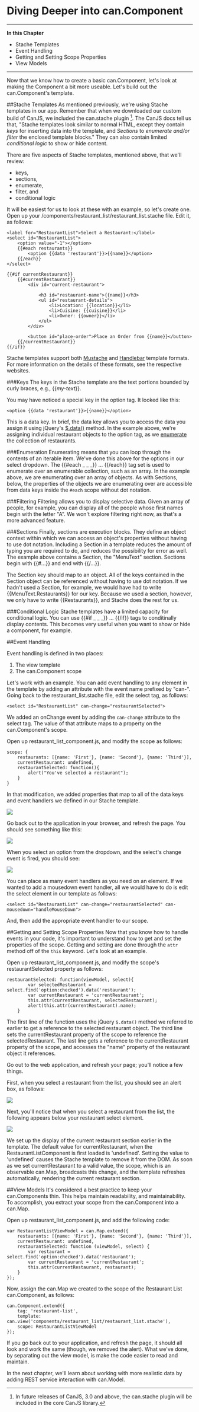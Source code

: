 # Diving Deeper into can.Component

- - - -
**In this Chapter**
 - Stache Templates
 - Event Handling
 - Getting and Setting Scope Properties
 - View Models

- - -

Now that we know how to create a basic can.Component, let's look at making the Component a bit more useable. Let's build out the can.Component's template.

##Stache Templates
As mentioned previously, we're using Stache templates in our app. Remember that when we downloaded our custom build of CanJS, we included the can.stache plugin [^can.stache]. The CanJS docs tell us that, "Stache templates look similar to normal HTML, except they contain *keys* for inserting data into the template, and *Sections* to *enumerate and/or filter* the enclosed template blocks." They can also contain limited *conditional logic* to show or hide content.

[^can.stache]: In future releases of CanJS, 3.0 and above, the can.stache plugin will be included in the core CanJS library.

There are five aspects of Stache templates, mentioned above, that we'll review:

- keys,
- sections,
- enumerate,
- filter, and
- conditional logic

It will be easiest for us to look at these with an example, so let's create one. Open up your /components/restaurant_list/restaurant_list.stache file. Edit it, as follows:

	<label for="RestaurantList">Select a Restaurant:</label>
    <select id="RestaurantList">
        <option value="-1"></option>
        {{#each restaurants}}
            <option {{data 'restaurant'}}>{{name}}</option>
        {{/each}}
    </select>

    {{#if currentRestaurant}}
        {{#currentRestaurant}}
            <div id="current-restaurant">

                <h3 id="restaurant-name">{{name}}</h3>
                <ul id="restaurant-details">
                    <li>Location: {{location}}</li>
                    <li>Cuisine: {{cuisine}}</li>
                    <li>Owner: {{owner}}</li>
                </ul>
            </div>

            <button id="place-order">Place an Order from {{name}}</button>
        {{/currentRestaurant}}
    {{/if}}

Stache templates support both [Mustache](https://github.com/janl/mustache.js/) and [Handlebar](http://handlebarsjs.com/) template formats. For more information on the details of these formats, see the respective websites.

###Keys
The keys in the Stache template are the text portions bounded by curly braces, e.g., {{*my-text*}}.

You may have noticed a special key in the option tag. It looked like this:

	<option {{data 'restaurant'}}>{{name}}</option>

This is a data key. In brief, the data key allows you to access the data you assign it using jQuery's [$.data()](http://api.jquery.com/data/) method. In the example above, we're assigning individual restaurant objects to the option tag, as we [enumerate](#stache-enumeration) the collection of restaurants.

###Enumeration <a name="stache-enumeration"></a>
Enumerating means that you can loop through the contents of an iterable item. We've done this above for the options in our select dropdown. The {{#each _ _ _}} ... {{/each}} tag set is used to enumerate over an enumerable collection, such as an array. In the example above, we are enumerating over an array of objects. As with Sections, below, the properties of the objects we are enumerating over are accessible from data keys inside the `#each` scope without dot notation.

###Filtering
Filtering allows you to display selective data. Given an array of people, for example, you can display all of the people whose first names begin with the letter "A". We won't explore filtering right now, as that's a more advanced feature.

###Sections
Finally, sections are execution blocks. They define an object context within which we can access an object's properties without having to use dot notation. Including a Section in a template reduces the amount of typing you are required to do, and reduces the possibility for error as well. The example above contains a Section, the "MenuText" section. Sections begin with {{#...}} and end with {{/...}}.

The Section key should map to an object. All of the keys contained in the Section object can be referenced without having to use dot notation. If we hadn't used a Section, for example, we would have had to write {{MenuText.Restaurants}} for our key. Because we used a section, however, we only have to write {{Restaurants}}, and Stache does the rest for us.

###Conditional Logic
Stache templates have a limited capacity for conditional logic. You can use {{#if _ _ _}} ... {{/if}} tags to conditinally display contents. This becomes very useful when you want to show or hide a component, for example.

##Event Handling

Event handling is defined in two places:

1. The view template
2. The can.Component scope

Let's work with an example. You can add event handling to any element in the template by adding an attribute with the event name prefixed by "can-". Going back to the restaurant_list.stache file, edit the select tag, as follows:

	<select id="RestaurantList" can-change="restaurantSelected">

We added an onChange event by adding the `can-change` attribute to the select tag. The value of that attribute maps to a property on the can.Component's scope.

Open up restaurant_list_component.js, and modify the scope as follows:

    scope: {
        restaurants: [{name: 'First'}, {name: 'Second'}, {name: 'Third'}],
        currentRestaurant: undefined,
        restaurantSelected: function(){
            alert("You've selected a restaurant");
        }
    }

In that modification, we added properties that map to all of the data keys and event handlers we defined in our Stache template.

![](images/3_first_continued/MapOfScopeToTemplate.png)

Go back out to the application in your browser, and refresh the page. You should see something like this:

![](images/3_first_continued/SelectARestaurant.png)

When you select an option from the dropdown, and the select's change event is fired, you should see:

![](images/3_first_continued/SelectARestaurantChangeEvent.png)

You can place as many event handlers as you need on an element. If we wanted to add a mousedown event handler, all we would have to do is edit the select element in our template as follows:

	<select id="RestaurantList" can-change="restaurantSelected" can-mousedown="handleMouseDown">

And, then add the appropriate event handler to our scope.

##Getting and Setting Scope Properties
Now that you know how to handle events in your code, it's important to understand how to get and set the properties of the scope. Getting and setting are done through the `attr` method off of the `this` keyword. Let's look at an example.

Open up restaurant_list_component.js, and modify the scope's restaurantSelected property as follows:

	restaurantSelected: function(viewModel, select){
            var selectedRestaurant = select.find('option:checked').data('restaurant');
            var currentRestaurant = 'currentRestaurant';
            this.attr(currentRestaurant, selectedRestaurant);
            alert(this.attr(currentRestaurant).name);
        }

The first line of the function uses the jQuery `$.data()` method we referred to earlier to get a reference to the selected restaurant object. The third line sets the currentRestaurant property of the scope to reference the selectedRestaurant. The last line gets a reference to the currentRestaurant property of the scope, and accesses the "name" property of the restaurant object it references.

Go out to the web application, and refresh your page; you'll notice a few things.

First, when you select a restaurant from the list, you should see an alert box, as follows:

![](images/3_first_continued/GetterSetterAlertBox.png)

Next, you'll notice that when you select a restaurant from the list, the following appears below your restaurant select element.

![](images/3_first_continued/RestaurantDetailsFirstDisplay.png)

We set up the display of the current restaurant section earlier in the template. The default value for currentRestaurant, when the RestaurantListComponent is first loaded is 'undefined'. Setting the value to 'undefined' causes the Stache template to remove it from the DOM. As soon as we set currentRestaurant to a valid value, the scope, which is an observable can.Map, broadcasts this change, and the template refreshes automatically, rendering the current restaurant section.

##View Models
It's considered a best practice to keep your can.Components thin. This helps maintain readability, and maintainability. To accomplish, you extract your scope from the can.Component into a can.Map.

Open up restaurant_list_component.js, and add the following code:

	var RestaurantListViewModel = can.Map.extend({
        restaurants: [{name: 'First'}, {name: 'Second'}, {name: 'Third'}],
        currentRestaurant: undefined,
        restaurantSelected: function (viewModel, select) {
            var restaurant = select.find('option:checked').data('restaurant');
            var currentRestaurant = 'currentRestaurant';
            this.attr(currentRestaurant, restaurant);
        }
	});


Now, assign the can.Map we created to the scope of the Restaurant List can.Component, as follows:

	can.Component.extend({
    	tag: 'restaurant-list',
    	template: can.view('components/restaurant_list/restaurant_list.stache'),
    	scope: RestaurantListViewModel
	});


If you go back out to your application, and refresh the page, it should all look and work the same (though, we removed the alert). What we've done, by separating out the view model, is make the code easier to read and maintain.

In the next chapter, we'll learn about working with more realistic data by adding REST service interaction with can.Model.

